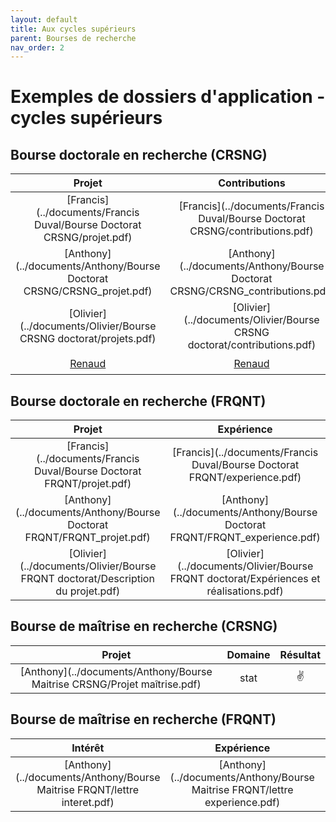```yaml
---
layout: default
title: Aux cycles supérieurs
parent: Bourses de recherche
nav_order: 2
---
```




# Exemples de dossiers d'application - cycles supérieurs

## Bourse doctorale en recherche (CRSNG)

| Projet | Contributions | Résumé du mémoire | Domaine | Résultat |
|:----------:|:----------:|:----------:|:----------:|:----------:|
|[Francis](../documents/Francis Duval/Bourse Doctorat CRSNG/projet.pdf)|[Francis](../documents/Francis Duval/Bourse Doctorat CRSNG/contributions.pdf)|[Francis](../documents/Francis Duval/Bourse Doctorat CRSNG/resume.pdf)| actu |  |
| [Anthony](../documents/Anthony/Bourse Doctorat CRSNG/CRSNG_projet.pdf) | [Anthony](../documents/Anthony/Bourse Doctorat CRSNG/CRSNG_contributions.pdf) | [Anthony](../documents/Anthony/Bourse Doctorat CRSNG/CRSNG_memoire.pdf) | stat | :v: |
| [Olivier](../documents/Olivier/Bourse CRSNG doctorat/projets.pdf) | [Olivier](../documents/Olivier/Bourse CRSNG doctorat/contributions.pdf) | [Olivier](../documents/Olivier/Bourse CRSNG doctorat/memoire.pdf) | stat | :v: |
|[Renaud](../documents/Renaud/projet_PhD_crsng.pdf)|[Renaud](../documents/Renaud/contributions_PhD_crsng.pdf)|-| stat | :v: |


## Bourse doctorale en recherche (FRQNT)

| Projet | Expérience | Intérêts | Implication | Bourses | Résumé grand public | Domaine | Résultat |
|:----------:|:----------:|:----------:|:----------:|:----------:|:----------:|:----------:|:----------:|
| [Francis](../documents/Francis Duval/Bourse Doctorat FRQNT/projet.pdf) | [Francis](../documents/Francis Duval/Bourse Doctorat FRQNT/experience.pdf) | [Francis](../documents/Francis Duval/Bourse Doctorat FRQNT/interets.pdf) | [Francis](../documents/Francis Duval/Bourse Doctorat FRQNT/implication.pdf) | - | [Francis](../documents/Francis Duval/Bourse Doctorat FRQNT/resume.pdf) | actu | :v: |
| [Anthony](../documents/Anthony/Bourse Doctorat FRQNT/FRQNT_projet.pdf) | [Anthony](../documents/Anthony/Bourse Doctorat FRQNT/FRQNT_experience.pdf) | [Anthony](../documents/Anthony/Bourse Doctorat FRQNT/FRQNT_interet_recherche.pdf) |  [Anthony](../documents/Anthony/Bourse Doctorat FRQNT/FRQNT_implication.pdf) | [Anthony](../documents/Anthony/Bourse Doctorat FRQNT/FRQNT_bourse.pdf) | [Anthony](../documents/Anthony/Bourse Doctorat FRQNT/FRQNT_GrandPublic.pdf) | stat | :v: |
| [Olivier](../documents/Olivier/Bourse FRQNT doctorat/Description du projet.pdf) | [Olivier](../documents/Olivier/Bourse FRQNT doctorat/Expériences et réalisations.pdf) | - | - | - | - | stat | :v: |

## Bourse de maîtrise en recherche (CRSNG)

| Projet | Domaine | Résultat |
|:----------:|:----------:|:----------:|
| [Anthony](../documents/Anthony/Bourse Maitrise CRSNG/Projet maîtrise.pdf) | stat | :v: |

## Bourse de maîtrise en recherche (FRQNT)

| Intérêt | Expérience | Implication | Domaine | Résultat |
|:----------:|:----------:|:----------:|:----------:|:----------:|
| [Anthony](../documents/Anthony/Bourse Maitrise FRQNT/lettre interet.pdf) | [Anthony](../documents/Anthony/Bourse Maitrise FRQNT/lettre experience.pdf) | [Anthony](../documents/Anthony/Bourse Maitrise FRQNT/lettre implication.pdf) | stat | :v: |

